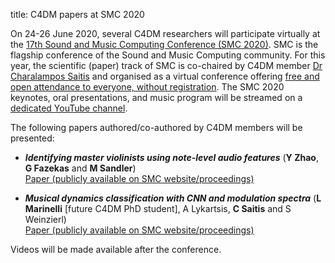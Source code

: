 title: C4DM papers at SMC 2020

On 24-26 June 2020, several C4DM researchers will participate virtually at the [17th Sound and Music Computing Conference (SMC 2020)](https://smc2020torino.it/uk/). SMC is the flagship conference of the Sound and Music Computing community. For this year, the scientific (paper) track of SMC is co-chaired by C4DM member [Dr Charalampos Saitis](http://eecs.qmul.ac.uk/profiles/saitischaralampos.html) and organised as a virtual conference offering [free and open attendance to everyone, without registration](https://smc2020torino.it/uk/page.asp?PID=144). The SMC 2020 keynotes, oral presentations, and music program will be streamed on a [dedicated YouTube channel](https://www.youtube.comchannel/UCfmolORlQswe4F6d3lryvQ).

The following papers authored/co-authored by C4DM members will be presented: 

* _**Identifying master violinists using note-level audio features**_ (**Y Zhao**, **G Fazekas** and **M Sandler**)
<br>[Paper (publicly available on SMC website/proceedings)](https://smc2020torino.it/adminupload/file/SMCCIM_2020_paper_168.pdf)

* _**Musical dynamics classification with CNN and modulation spectra**_ (**L Marinelli** [future C4DM PhD student], A Lykartsis, **C Saitis** and S Weinzierl)
<br>[Paper (publicly available on SMC website/proceedings)](https://smc2020torino.it/adminupload/file/SMCCIM_2020_paper_186.pdf)

Videos will be made available after the conference. 
